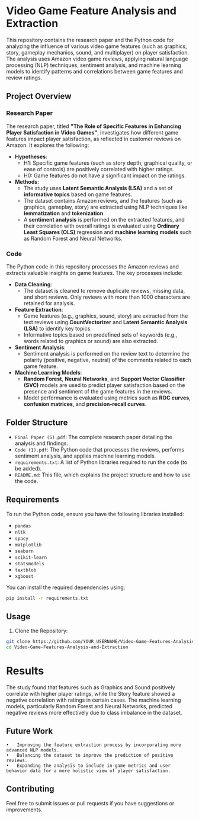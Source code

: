 # Video Game Feature Analysis and Extraction

This repository contains the research paper and the Python code for analyzing the influence of various video game features (such as graphics, story, gameplay mechanics, sound, and multiplayer) on player satisfaction. The analysis uses Amazon video game reviews, applying natural language processing (NLP) techniques, sentiment analysis, and machine learning models to identify patterns and correlations between game features and review ratings.

## Project Overview

### Research Paper
The research paper, titled **"The Role of Specific Features in Enhancing Player Satisfaction in Video Games"**, investigates how different game features impact player satisfaction, as reflected in customer reviews on Amazon. It explores the following:

- **Hypotheses**:
  - H1: Specific game features (such as story depth, graphical quality, or ease of controls) are positively correlated with higher ratings.
  - H0: Game features do not have a significant impact on the ratings.
- **Methods**:
  - The study uses **Latent Semantic Analysis (LSA)** and a set of **informative topics** based on game features.
  - The dataset contains Amazon reviews, and the features (such as graphics, gameplay, story) are extracted using NLP techniques like **lemmatization** and **tokenization**.
  - A **sentiment analysis** is performed on the extracted features, and their correlation with overall ratings is evaluated using **Ordinary Least Squares (OLS)** regression and **machine learning models** such as Random Forest and Neural Networks.

### Code
The Python code in this repository processes the Amazon reviews and extracts valuable insights on game features. The key processes include:

- **Data Cleaning**:
  - The dataset is cleaned to remove duplicate reviews, missing data, and short reviews. Only reviews with more than 1000 characters are retained for analysis.
- **Feature Extraction**:
  - Game features (e.g., graphics, sound, story) are extracted from the text reviews using **CountVectorizer** and **Latent Semantic Analysis (LSA)** to identify key topics.
  - Informative topics based on predefined sets of keywords (e.g., words related to graphics or sound) are also extracted.
- **Sentiment Analysis**:
  - Sentiment analysis is performed on the review text to determine the polarity (positive, negative, neutral) of the comments related to each game feature.
- **Machine Learning Models**:
  - **Random Forest**, **Neural Networks**, and **Support Vector Classifier (SVC)** models are used to predict player satisfaction based on the presence and sentiment of the game features in the reviews.
  - Model performance is evaluated using metrics such as **ROC curves**, **confusion matrices**, and **precision-recall curves**.

## Folder Structure

- `Final Paper (5).pdf`: The complete research paper detailing the analysis and findings.
- `Code (1).pdf`: The Python code that processes the reviews, performs sentiment analysis, and applies machine learning models.
- `requirements.txt`: A list of Python libraries required to run the code (to be added).
- `README.md`: This file, which explains the project structure and how to use the code.

## Requirements

To run the Python code, ensure you have the following libraries installed:

- `pandas`
- `nltk`
- `spacy`
- `matplotlib`
- `seaborn`
- `scikit-learn`
- `statsmodels`
- `textblob`
- `xgboost`

You can install the required dependencies using:
```bash
pip install -r requirements.txt
```

## Usage
1.	Clone the Repository:
```bash
git clone https://github.com/YOUR_USERNAME/Video-Game-Features-Analysis-and-Extraction.git
cd Video-Game-Features-Analysis-and-Extraction
```

# Results

The study found that features such as Graphics and Sound positively correlate with higher player ratings, while the Story feature showed a negative correlation with ratings in certain cases. The machine learning models, particularly Random Forest and Neural Networks, predicted negative reviews more effectively due to class imbalance in the dataset.

## Future Work

	•	Improving the feature extraction process by incorporating more advanced NLP models.
	•	Balancing the dataset to improve the prediction of positive reviews.
	•	Expanding the analysis to include in-game metrics and user behavior data for a more holistic view of player satisfaction.

## Contributing

Feel free to submit issues or pull requests if you have suggestions or improvements.
